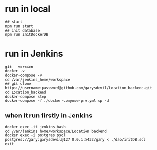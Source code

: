 # run in local
```
## start 
npm run start
## init database
npm run initDockerDB
```
# run in Jenkins
```
git --version
docker -v
docker-compose -v
cd /var/jenkins_home/workspace
## git clone https://username:password@github.com/garysdevil/Location_backend.git
cd Location_backend
docker-compose stop
docker-compose -f ./docker-compose-pro.yml up -d
```
## when it run firstly in Jenkins
```
docker exec -it jenkins bash
cd /var/jenkins_home/workspace/Location_backend
docker exec -i postgres psql postgres://gary:garysdevil@127.0.0.1:5432/gary < ./dao/initDB.sql
exit
```